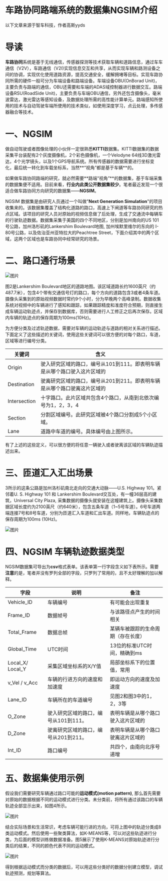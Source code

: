 # 车路协同路端系统的数据集NGSIM介绍

以下文章来源于智车科技，作者高斯yyds                                                   

# 导读

**车路协同**系统是基于无线通信，传感器探测等技术获取车辆和道路信息，通过车车通信（V2V），车路通信（V2I)实现信息交互和共享，从而实现车辆和路测设备之间的协调，实现优化使用道路资源，提高交通安全，缓解拥堵等目标。实现车路协同所需的硬件一般可分为车端设备和路端设备。车端设备OBU(OnBorad Unit)，主要负责与路端的通信，OBU还需要和车端的ADAS域控制器进行数据交互。路端设备RSU(RoadSide  Unit)，主要负责与车端OBU通信，另外还包含摄像头，毫米波雷达，激光雷达等感知设备，及数据处理所需的高性能计算单元。路端感知所使用的技术与自动驾驶车端所使用的技术类似，如使用深度学习，点云处理，多传感器融合等技术。

# 一、NGSIM

做自动驾驶或者图像处理的小伙伴一定很熟悉**KITTI**数据集。KITTI数据集的数据采集平台装配有2个灰度摄像机，2个彩色摄像机，一个Velodyne 64线3D激光雷达，4个光学镜头，以及1个GPS导航系统。所有传感器的数据需要进行坐标变化，最后统一转化到车载坐标系，当然**“视角”都是基于车辆**的。

如果做车路协同路端的研究，就必然需要**路端“视角”**的数据集，基于车端采集的数据集便不适用。目前来看，**行业内此类公开数据集较少**。笔者最近发现一个很适合做车路协同方向研究的数据集——**NGSIM**。

NGSIM 数据集是由研究人员通过一个叫做"**Next Generation Simulation**"的项目收集来的。该数据集覆盖了结构化道路的路口，高速上下闸道等车路协同研究的热点区域。该项目的研究人员对原始的视频信息做了后处理，生成了交通流中每辆车的行驶轨迹数据。数据集采集于美国的四个不同地区，分别是加州南向的US 101号公路，加州洛杉矶的Lankershim Boulevard地图, 加州埃默里维尔的东向的  I-80号公路，以及佐治亚州亚特拉大的Peachtree Street，下面介绍其中的两个区域，这两个区域也是车路协同中经常研究的场景。

# 二、路口通行场景

![图片](https://mmbiz.qpic.cn/mmbiz_png/InRzPPAWvxX3hf7ehquFiazZxpmkNSgxNheF0rqvUVvvWYjJCCHQevwkkVxsgKclqGygkACB6QsZhcFnibQO21rg/640?wx_fmt=png&tp=webp&wxfrom=5&wx_lazy=1&wx_co=1)

图2是Lankershim  Boulevard地区的道路地图。该区域道路长约1600英尺（约487.7米），包含4个带有交通信号灯的路口，每个方向的道路包含3或者4条车道。摄像头采集到的原始视频数据时常约9个小时，分为早晚两个高峰录制。数据收集系统对视频中的车辆进行了感知和跟踪，如果跟踪精度和准度符合预期，则直接生成车辆运动轨迹点，并保存到数据库，否则需要进行人工修正之后再次保存。区域内车辆的轨迹点的保存周期为100ms(10Hz)。

为方便分类及过滤轨迹数据，需要对车辆的运动轨迹与道路的相对关系进行描述。下面定义了这些描述的关键词，使用这些关键词可以很方便的对每个路口，车道，区域等进行编号分类。

| **关键词**   | **含义**                                                     |
| ------------ | ------------------------------------------------------------ |
| Origin       | 驶入研究区域的路口，编号从101到111。即表明车辆是从哪个路口驶入这片区域的 |
| Destination  | 驶离研究区域的路口，编号从201到211。即表明车辆是从哪个路口驶离这片区域的 |
| Intersection | 十字路口。此片区域共包含4个路口，从南到北依次编号为1，2，3，4 |
| Section      | 分割区域编号。此研究区域被4个路口分割成5个小区域。           |
| Lane         | 道路中车道的编号。具体编号由上图所示。                       |

有了上述的这些定义，可以很方便的将任意一辆驶入或者驶离该区域的车辆轨迹描述出来。

# 三、匝道汇入汇出场景

3所示的这条公路是加州洛杉矶南北走向的交通大动脉——U.S. Highway 101。紧邻着U. S. Highway 101 和 Lankershim  Boulevard交互处，有一幢36层高的建筑，Universal City Plaza,  采集数据的摄像头就安装在这幢建筑上。摄像头采集数据区域长度约为2100英尺（约640米），包含五条车道（1~5号车道）。6号车道两端连接7号和8号车道，分别为匝道汇入车道和汇出车道。同样地，车辆轨迹点的保存周期为100ms (10Hz)。

 

![图片](https://mmbiz.qpic.cn/mmbiz_png/InRzPPAWvxX3hf7ehquFiazZxpmkNSgxNxNkChrVp0EqtJ2fqnanlZrw275T9lOB63VKsGCXngAhOaicr7cE87Ig/640?wx_fmt=png&tp=webp&wxfrom=5&wx_lazy=1&wx_co=1)

# 四、NGSIM 车辆轨迹数据类型

NGSIM数据集可导出为**csv**格式表单。该表单第一行字段含义如下表所示。需要**注意**的是，笔者并没有罗列全部的字段，只罗列了常用的，且不太好理解的加以解释。

| **字段**         | **说明**                             | **备注**                           |
| ---------------- | ------------------------------------ | ---------------------------------- |
| Vehicle_ID       | 车辆编号                             | 有可能会出现重复                   |
| Frame_ID         | 数据帧号                             | 与该路径点产生的时间相关           |
| Total_Frame      | 数据总帧                             | 某辆车被跟踪的生命周期（存在长度） |
| Global_Time      | UTC时间                              | 13位的标准UTC时间，精确到ms        |
| Local_X/ Local_Y | 采集区域坐标系的X/Y值                | 局部坐标系下的位置值，常用         |
| v_Vel / v_Acc    | 车辆的行进方向的速度和加速度         | 即运动方向的速度及加速度           |
| Lane_ID          | 车辆所在的车道编号                   | 见图2和图3中的1，2，3等            |
| O_Zone           | 驶入研究区域的路口，编号从101到111。 | 表明车辆是从哪个路口驶入这片区域的 |
| D_Zone           | 驶离研究区域的路口，编号从201到211。 | 表明车辆是从哪个路口驶离这片区域的 |
| Int_ID           | 路口编号                             | 共四个，由南向北序号递增           |

# 五、数据集使用示例

假设我们需要研究车辆通过路口可能的**运动模式(motion pattern)**, 那么首先需要对原始的数据根据不同的运动模式进行分类。未分类前，将所有通过该路口的车辆轨迹全部显示出来，如图4所示。

![图片](https://mmbiz.qpic.cn/mmbiz_png/InRzPPAWvxX3hf7ehquFiazZxpmkNSgxN1gJWXDbwCsVUQTsK3EXkUu6b99bSxXHy6Bkhy6Be6c2WeKBF2Cbm4g/640?wx_fmt=png&tp=webp&wxfrom=5&wx_lazy=1&wx_co=1)

结合实际场景和生活常识，考虑车辆可能行进的方向，可将上图中的轨迹分类成8类运动模式。然后使用一些聚类算法，如K-MEANS等，可以对这些轨迹进行分类，为后面的模型训练做数据准备。图5展示了使用K-MEANS对原始轨迹进行分类后的结果，不同的颜色代表不同的运动模式。

![图片](https://mmbiz.qpic.cn/mmbiz_png/InRzPPAWvxX3hf7ehquFiazZxpmkNSgxN5a0choA9mfMgjofYSE99GOoGG4D17gUvZpa4z5yNpx5yzBenVD54Eg/640?wx_fmt=png&tp=webp&wxfrom=5&wx_lazy=1&wx_co=1)

得到根据运动模式而分类的数据后，可以用这些分类好的数据分别建立模型，调试轨迹预测，规划等算法。

